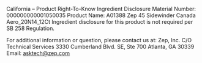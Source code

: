  
 
 
California – Product Right-To-Know Ingredient Disclosure 
Material Number: 000000000001050035 
Product Name: A01388 Zep 45 Sidewinder Canada Aero_20N14_12Ct 
Ingredient disclosure for this product is not required per SB 258 Regulation. 
 
For additional information or question, please contact us at: 
Zep, Inc. 
C/O Technical Services 
3330 Cumberland Blvd. SE, Ste 700 
Atlanta, GA 30339 
Email: asktech@zep.com 
 
 
 
 
